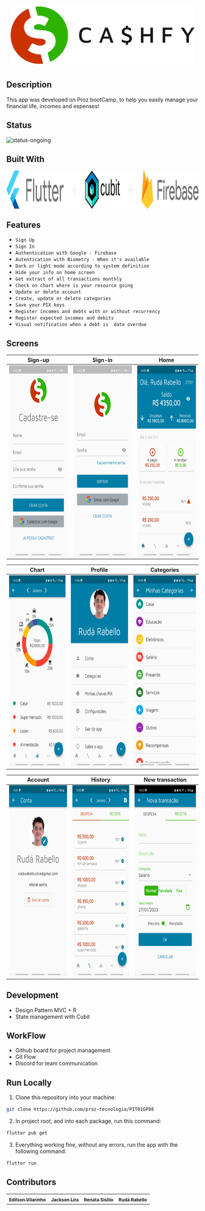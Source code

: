 # 

<p align="center">
 <img src="/assets/logo-cashfy-horizontal.png" height="150px" />
<p/>

#

## Description

This app was developed on Proz bootCamp, to help you easily manage your financial life, incomes and expenses!

## Status

![status-ongoing](https://img.shields.io/badge/status-ongoing-yellow?style=for-the-badge)


## Built With

<img src="/assets/built-with.png" height="100px" align="center"/>

## Features

- `Sign Up` 
- `Sign In` 
- `Authentication with Google - Firebase`
- `Autentication with Biometry - When it's available `
- `Dark or light mode according to system definition`
- `Hide your info on home screen`
- `Get extract of all transactions monthly`
- `Check on chart where is your resource going`
- `Update or delete account`
- `Create, update or delete categories`
- `Save your PIX keys`
- `Register incomes and debts with or without recurrency`
- `Register expected incomes and debits` 
- `Visual notification when a debt is  date overdue ` 

## Screens
 
Sign-up           | Sign-in           | Home             
:------------------:|:--------------:|:-------------------------:
<img src="/assets/Screenshot_register.jpg" alt="show_case"  height="500"> | <img src="/assets/Screenshot_login.jpg" alt="show_case"  height="500"> | <img src="/assets/Screenshot_home.jpg" alt="show_case"  height="500"> 

 Chart          |       Profile       | Categories        
:--------------:|:------------------:|:-------------------:
<img src="/assets/Screenshot_chart.jpg" alt="show_case"  height="500"> | <img src="/assets/Screenshot_profile.jpg" alt="show_case"  height="500"> | <img src="/assets/Screenshot_categories.jpg" alt="show_case"  height="500">

 Account        |      History     | New transaction   
:--------------:|:------------------:|:-------------------------:
<img src="/assets/Screenshot_account.jpg" alt="show_case"  height="500"> | <img src="/assets/Screenshot_extract.jpg" alt="show_case"  height="500"> | <img src="/assets/Screenshot_new_transaction.jpg" alt="show_case"  height="500"> 

## Development
- Design Pattern MVC + R
- State management with Cubit

## WorkFlow
- Github board for project management
- Git Flow
- Discord for team communication

## Run Locally

1. Clone this repository into your machine:

```bash
git clone https://github.com/proz-tecnologia/PIT01GP08
```

2. In project root, and into each package, run this command:

```bash
flutter pub get
```
3. Everything working fine, without any errors, run the app with the following command:

```bash
flutter run 
```

## Contributors 


<table>
  <tr>
    <td align="center"><a href="https://github.com/evilarinho"><sub><b>Edilson Vilarinho</b></sub></a><br/></td>
    <td align="center"><a href="https://github.com/jacksonlira88"><sub><b>Jackson Lira</b></sub></a><br/></td>
    <td align="center"><a href="https://github.com/RenataSisilio"><sub><b>Renata Sisilio</b></sub></a><br/></td>
    <td align="center"><a href="https://github.com/rudarabello"><sub><b>Rudá Rabello</b></sub></a><br/></td>


</table>
